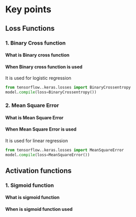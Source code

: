 # Key points

## Loss Functions

### 1. Binary Cross function

#### What is Binary cross function

#### When Binary cross function is used

It is used for logistic regression

```python
from tensorflow..keras.losses import BinaryCrossentropy
model.compile(loss=BinaryCrossentropy())
```

### 2. Mean Square Error

#### What is Mean Square Error

#### When Mean Square Error is used

It is used for linear regression

```python
from tensorflow..keras.losses import MeanSquareError
model.compile(loss=MeanSquareError())
```

## Activation functions

### 1. Sigmoid function

#### What is sigmoid function

#### When is sigmoid function used
